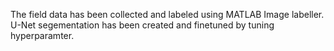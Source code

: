 The field data has been collected and labeled using MATLAB Image labeller.
U-Net segementation has been created and finetuned by tuning hyperparamter.
